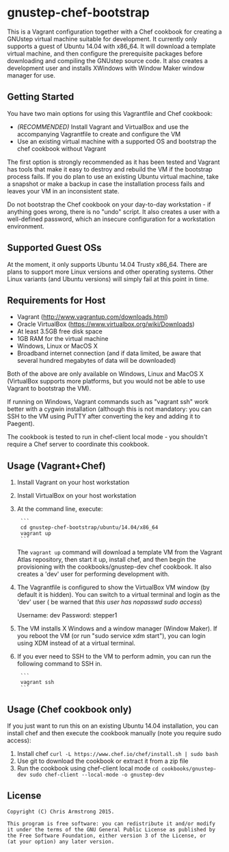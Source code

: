 # gnustep-chef-bootstrap

This is a Vagrant configuration together with a Chef cookbook for creating a GNUstep virtual machine suitable for development. It currently only supports a guest of Ubuntu 14.04 with x86_64. It will download a template virtual machine, and then configure the prerequisite packages before downloading and compiling the
GNUstep source code. It also creates a development user and installs XWindows with Window Maker window manager for use.

## Getting Started

You have two main options for using this Vagrantfile and Chef cookbook:

* *(RECOMMENDED)* Install Vagrant and VirtualBox and use the accompanying Vagrantfile to create and configure the VM 
* Use an existing virtual machine with a supported OS and bootstrap the chef cookbook without Vagrant

The first option is strongly recommended as it has been tested and Vagrant has tools that make it easy to destroy and rebuild the VM if the bootstrap process
fails. If you do plan to use an existing Ubuntu virtual machine, take a snapshot or make a backup in case the installation process fails and leaves your VM in an inconsistent state.

Do not bootstrap the Chef cookbook on your day-to-day workstation - if anything goes wrong, there is no "undo" script. It also creates a user with a well-defined password, which an insecure configuration for a workstation environment. 

## Supported Guest OSs

At the moment, it only supports Ubuntu 14.04 Trusty x86_64. There are plans to support more Linux versions and other operating systems. Other Linux variants
(and Ubuntu versions) will simply fail at this point in time.

## Requirements for Host

* Vagrant (http://www.vagrantup.com/downloads.html)
* Oracle VirtualBox (https://www.virtualbox.org/wiki/Downloads)
* At least 3.5GB free disk space
* 1GB RAM for the virtual machine
* Windows, Linux or MacOS X
* Broadband internet connection (and if data limited, be aware that several hundred megabytes of data will be downloaded)

Both of the above are only available on Windows, Linux and MacOS X (VirtualBox supports more platforms, but you would not be able to use Vagrant to 
bootstrap the VM).

If running on Windows, Vagrant commands such as "vagrant ssh" work better with a cygwin installation (although this is not mandatory: you can SSH to the VM
using PuTTY after converting the key and adding it to Paegent).

The cookbook is tested to run in chef-client local mode - you shouldn't require a Chef server to coordinate this cookbook.

## Usage (Vagrant+Chef)

1. Install Vagrant on your host workstation
2. Install VirtualBox on your host workstation
3. At the command line, execute:

        ```
        cd gnustep-chef-bootstrap/ubuntu/14.04/x86_64
        vagrant up
        ```

    The `vagrant up` command will download a template VM from the Vagrant Atlas repository, then start it up, install chef, and then begin the provisioning with the cookbooks/gnustep-dev chef cookbook. It also creates a 'dev' user for performing development with.

4. The Vagrantfile is configured to show the VirtualBox VM window (by default it is hidden). You can switch to a virtual terminal and login as the 'dev' user (
be warned that *this user has nopasswd sudo access*)
   
   Username: dev
   Password: stepper1

5. The VM installs X Windows and a window manager (Window Maker). If you reboot the VM (or run "sudo service xdm start"), you can login using XDM instead
of at a virtual terminal.
6. If you ever need to SSH to the VM to perform admin, you can run the following command to SSH in.

        ```
        vagrant ssh
        ```

## Usage (Chef cookbook only)

If you just want to run this on an existing Ubuntu 14.04 installation, you can install chef and then execute the cookbook manually (note you require
sudo access):

1. Install chef 
        ```
        curl -L https://www.chef.io/chef/install.sh | sudo bash
        ```
2. Use git to download the cookbook or extract it from a zip file
3. Run the cookbook using chef-client local mode
        ```
        cd cookbooks/gnustep-dev
        sudo chef-client --local-mode -o gnustep-dev
        ```

## License

    Copyright (C) Chris Armstrong 2015.
    
    This program is free software: you can redistribute it and/or modify
    it under the terms of the GNU General Public License as published by
    the Free Software Foundation, either version 3 of the License, or
    (at your option) any later version.